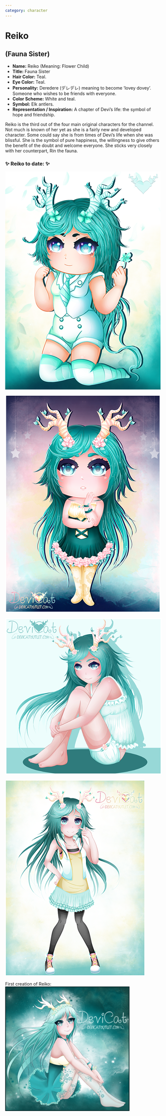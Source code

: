 ```yaml
---
category: character
---
```

# Reiko
## (Fauna Sister)

* **Name:** Reiko (Meaning: Flower Child)
* **Title:** Fauna Sister
* **Hair Color:** Teal.
* **Eye Color:** Teal.
* **Personality:** Deredere (デレデレ) meaning to become ‘lovey dovey’. Someone
  who wishes to be friends with everyone.
* **Color Scheme:** White and teal.
* **Symbol:** Elk antlers.
* **Representation / Inspiration:** A chapter of Devi’s life: the symbol of
  hope and friendship.

Reiko is the third out of the four main original characters for the channel.
Not much is known of her yet as she is a fairly new and developed character.
Some could say she is from times of Devi’s life when she was blissful. She
is the symbol of pure happiness, the willingness to give others the benefit
of the doubt and welcome everyone. She sticks very closely with her
counterpart, Rin the fauna.

### ✨ Reiko to date: ✨

![Reiko CloverGirl 2018](img/Reiko_CloverGirl_2018.png)

![Starry Chibi Reiko](img/reiko_starry_chibi.png)

![Sitting Study ­– Reiko](img/reiko_sitting.png)

![Reiko in casual springwear](img/reiko_casualwear.png)

First creation of Reiko:<br>
![Reiko](img/reiko.png)
